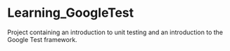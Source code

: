 # Learning_GoogleTest
Project containing an introduction to unit testing and an introduction to the Google Test framework.

